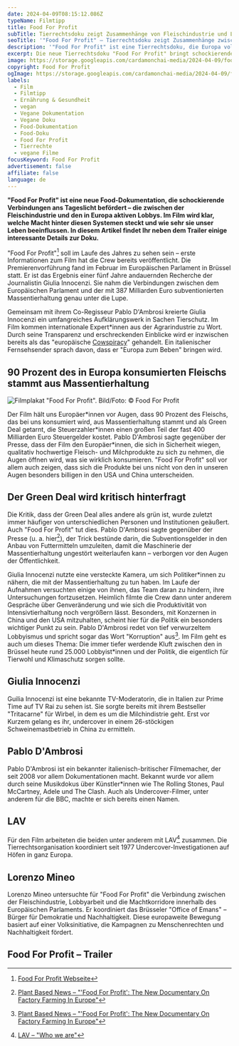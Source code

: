 ```yaml
---
date: 2024-04-09T08:15:12.086Z
typeName: Filmtipp
title: Food For Profit
subTitle: Tierrechtsdoku zeigt Zusammenhänge von Fleischindustrie und Lobbys in Europa
seoTitle: '"Food For Profit" – Tierrechtsdoku zeigt Zusammenhänge zwischen Fleischindustrie und Lobby'
description: '"Food For Profit" ist eine Tierrechtsdoku, die Europa vollständig auf den Kopf stellen wird. Sie deckt das Spiel von Lobby und Fleischindustrie auf. Holt Euch hier alle Infos.'
excerpt: Die neue Tierrechtsdoku "Food For Profit" bringt schockierende Verbindungen zwischen der Fleischindustrie und den Lobbys im Europäischen Parlament ans Tageslicht. Der Film zeigt, welche Macht hinter diesen Systemen steckt und wie sehr sie unser Leben und unseren Umgang mit Fleisch & Co. beeinflussen. In diesem Artikel teile ich alle bisher bekannten Details zur Dokumentation mit Euch.
image: https://storage.googleapis.com/cardamonchai-media/2024-04-09/food-for-profit-soundsvegan-com-jpg-imagine-080808_554746_1024_768/640.webp
copyright: Food For Profit
ogImage: https://storage.googleapis.com/cardamonchai-media/2024-04-09/food-for-profit-soundsvegan-com-og-jpg-imagine-080808_594745_1200_628/640.webpp
labels:
  - Film
  - Filmtipp
  - Ernährung & Gesundheit
  - vegan
  - Vegane Dokumentation
  - Vegane Doku
  - Food-Dokumentation
  - Food-Doku
  - Food For Profit
  - Tierrechte
  - vegane Filme
focusKeyword: Food For Profit
advertisement: false
affiliate: false
language: de
---
```


**"Food For Profit" ist eine neue Food-Dokumentation, die schockierende Verbindungen ans Tageslicht befördert – die zwischen der Fleischindustrie und den in Europa aktiven Lobbys. Im Film wird klar, welche Macht hinter diesen Systemen steckt und wie sehr sie unser Leben beeinflussen. In diesem Artikel findet Ihr neben dem Trailer einige interessante Details zur Doku.**

"Food For Profit"[^1] soll im Laufe des Jahres zu sehen sein – erste Informationen zum Film hat die Crew bereits veröffentlicht. Die Premierenvorführung fand im Februar im Europäischen Parlament in Brüssel statt. Er ist das Ergebnis einer fünf Jahre andauernden Recherche der Journalistin Giulia Innocenzi. Sie nahm die Verbindungen zwischen dem Europäischen Parlament und der mit 387 Milliarden Euro subventionierten Massentierhaltung genau unter die Lupe.

Gemeinsam mit ihrem Co-Regisseur Pablo D'Ambrosi kreierte Giulia Innocenzi ein umfangreiches Aufklärungswerk in Sachen Tierschutz. Im Film kommen internationale Expert\*innen aus der Agrarindustrie zu Wort. Durch seine Transparenz und erschreckenden Einblicke wird er inzwischen bereits als das "europäische [Cowspiracy](/2020/04/cowspiracy-vegane-doku/)" gehandelt. Ein italienischer Fernsehsender sprach davon, dass er "Europa zum Beben" bringen wird.

## 90 Prozent des in Europa konsumierten Fleischs stammt aus Massentierhaltung

![Filmplakat "Food For Profit". Bild/Foto: © Food For Profit](https://storage.googleapis.com/cardamonchai-media/2024-04-09/food-for-profit-soundsvegan-com-plakat-jpg-imagine-d84848_a24a3f_768_1024/640.webp 'Filmplakat "Food For Profit". Bild/Foto: © Food For Profit')

Der Film hält uns Europäer\*innen vor Augen, dass 90 Prozent des Fleischs, das bei uns konsumiert wird, aus Massentierhaltung stammt und als Green Deal getarnt, die Steuerzahler\*innen einen großen Teil der fast 400 Milliarden Euro Steuergelder kostet. Pablo D'Ambrosi sagte gegenüber der Presse, dass der Film den Europäer\*innen, die sich in Sicherheit wiegen, qualitativ hochwertige Fleisch- und Milchprodukte zu sich zu nehmen, die Augen öffnen wird, was sie wirklich konsumieren. "Food For Profit" soll vor allem auch zeigen, dass sich die Produkte bei uns nicht von den in unseren Augen besonders billigen in den USA und China unterscheiden.

## Der Green Deal wird kritisch hinterfragt

Die Kritik, dass der Green Deal alles andere als grün ist, wurde zuletzt immer häufiger von unterschiedlichen Personen und Institutionen geäußert. Auch "Food For Profit" tut dies. Pablo D'Ambrosi sagte gegenüber der Presse (u. a. hier[^2]), der Trick bestünde darin, die Subventionsgelder in den Anbau von Futtermitteln umzuleiten, damit die Maschinerie der Massentierhaltung ungestört weiterlaufen kann – verborgen vor den Augen der Öffentlichkeit.

Giulia Innocenzi nutzte eine versteckte Kamera, um sich Politiker\*innen zu nähern, die mit der Massentierhaltung zu tun haben. Im Laufe der Aufnahmen versuchten einige von ihnen, das Team daran zu hindern, ihre Untersuchungen fortzusetzen. Heimlich filmte die Crew dann unter anderem Gespräche über Genveränderung und wie sich die Produktivität von Intensivtierhaltung noch vergrößern lässt. Besonders, mit Konzernen in China und den USA mitzuhalten, scheint hier für die Politik ein besonders wichtiger Punkt zu sein. Pablo D'Ambrosi redet von tief verwurzeltem Lobbyismus und spricht sogar das Wort "Korruption" aus[^2]. Im Film geht es auch um dieses Thema: Die immer tiefer werdende Kluft zwischen den in Brüssel heute rund 25.000 Lobbyist\*innen und der Politik, die eigentlich für Tierwohl und Klimaschutz sorgen sollte.

## Giulia Innocenzi

Guilia Innocenzi ist eine bekannte TV-Moderatorin, die in Italien zur Prime Time auf TV Rai zu sehen ist. Sie sorgte bereits mit ihrem Bestseller "Tritacarne" für Wirbel, in dem es um die Milchindistrie geht. Erst vor Kurzem gelang es ihr, undercover in einem 26-stöckigen Schweinemastbetrieb in China zu ermitteln.

## Pablo D'Ambrosi

Pablo D'Ambrosi ist ein bekannter italienisch-britischer Filmemacher, der seit 2008 vor allem Dokumentationen macht. Bekannt wurde vor allem durch seine Musikdokus über Künstler\*innen wie The Rolling Stones, Paul McCartney, Adele und The Clash. Auch als Undercover-Filmer, unter anderem für die BBC, machte er sich bereits einen Namen.

## LAV

Für den Film arbeiteten die beiden unter anderem mit LAV[^3] zusammen. Die Tierrechtsorganisation koordiniert seit 1977 Undercover-Investigationen auf Höfen in ganz Europa.

## Lorenzo Mineo

Lorenzo Mineo untersuchte für "Food For Profit" die Verbindung zwischen der Fleischindustrie, Lobbyarbeit und die Machtkorridore innerhalb des Europäischen Parlaments. Er koordiniert das Brüsseler "Office of Emans" – Bürger für Demokratie und Nachhaltigkeit. Diese europaweite Bewegung basiert auf einer Volksinitiative, die Kampagnen zu Menschenrechten und Nachhaltigkeit fördert.

## Food For Profit – Trailer

<YouTube
  id="9c-nc2_dkkA
"
/>

[^1]: [Food For Profit Webseite](https://www.foodforprofit.com/en/)
[^2]: [Plant Based News – "'Food For Profit': The New Documentary On Factory Farming In Europe"](https://plantbasednews.org/culture/film/food-for-profit-documentary/)
[^3]: [LAV – "Who we are"](https://www.lav.it/who-we-are)
